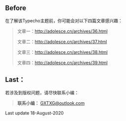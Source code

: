## Before

在了解该Typecho主题前，你可能会对以下四篇文章感兴趣：

> 文章一：http://adolesce.cn/archives/36.html
>
> 文章二：http://adolesce.cn/archives/37.html
>
> 文章三：http://adolesce.cn/archives/38.html
>
> 文章四：http://adolesce.cn/archives/39.html



## Last：

若涉及到版权问题，请尽快联系小编：

> **联系小编：** [GXTXG@outlook.com](mailto:GXTXG@outlook.com)



Last update 18-August-2020
